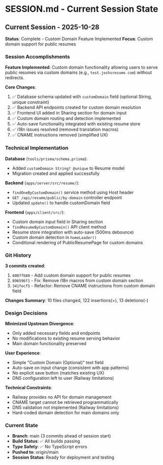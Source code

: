# SESSION.md - Current Session State

## Current Session - 2025-10-28
**Status**: Complete - Custom Domain Feature Implemented
**Focus**: Custom domain support for public resumes

### Session Accomplishments

**Feature Implemented**: Custom domain functionality allowing users to serve public resumes via custom domains (e.g., `test.joshsresume.com`) without redirects.

**Core Changes**:
1. ✅ Database schema updated with `customDomain` field (optional String, unique constraint)
2. ✅ Backend API endpoints created for custom domain resolution
3. ✅ Frontend UI added in Sharing section for domain input
4. ✅ Custom domain routing and detection implemented
5. ✅ Auto-save functionality integrated with existing resume store
6. ✅ i18n issues resolved (removed translation macros)
7. ✅ CNAME instructions removed (simplified UX)

### Technical Implementation

**Database** (`tools/prisma/schema.prisma`):
- Added `customDomain String? @unique` to Resume model
- Migration created and applied successfully

**Backend** (`apps/server/src/resume/`):
- `findOneByCustomDomain()` service method using Host header
- `GET /api/resume/public/by-domain` controller endpoint
- Updated `update()` to handle customDomain field

**Frontend** (`apps/client/src/`):
- Custom domain input field in Sharing section
- `findResumeByCustomDomain()` API client method
- Resume store integration with auto-save (500ms debounce)
- Custom domain detection in `homeLoader()`
- Conditional rendering of PublicResumePage for custom domains

### Git History

**3 commits created**:
1. `6007f680` - Add custom domain support for public resumes
2. `896596f1` - Fix: Remove i18n macros from custom domain section
3. `341fecf5` - Refactor: Remove CNAME instructions from custom domain field

**Changes Summary**: 10 files changed, 122 insertions(+), 13 deletions(-)

### Design Decisions

**Minimized Upstream Divergence**:
- Only added necessary fields and endpoints
- No modifications to existing resume serving behavior
- Main domain functionality preserved

**User Experience**:
- Simple "Custom Domain (Optional)" text field
- Auto-save on input change (consistent with app patterns)
- No explicit save button (matches existing UX)
- DNS configuration left to user (Railway limitations)

**Technical Constraints**:
- Railway provides no API for domain management
- CNAME target cannot be retrieved programmatically
- DNS validation not implemented (Railway limitations)
- Hard-coded domain detection for main domains only

### Current State

- **Branch**: main (3 commits ahead of session start)
- **Build Status**: ✅ All builds passing
- **Type Safety**: ✅ No TypeScript errors
- **Pushed to**: origin/main
- **Session Status**: Ready for deployment and testing
